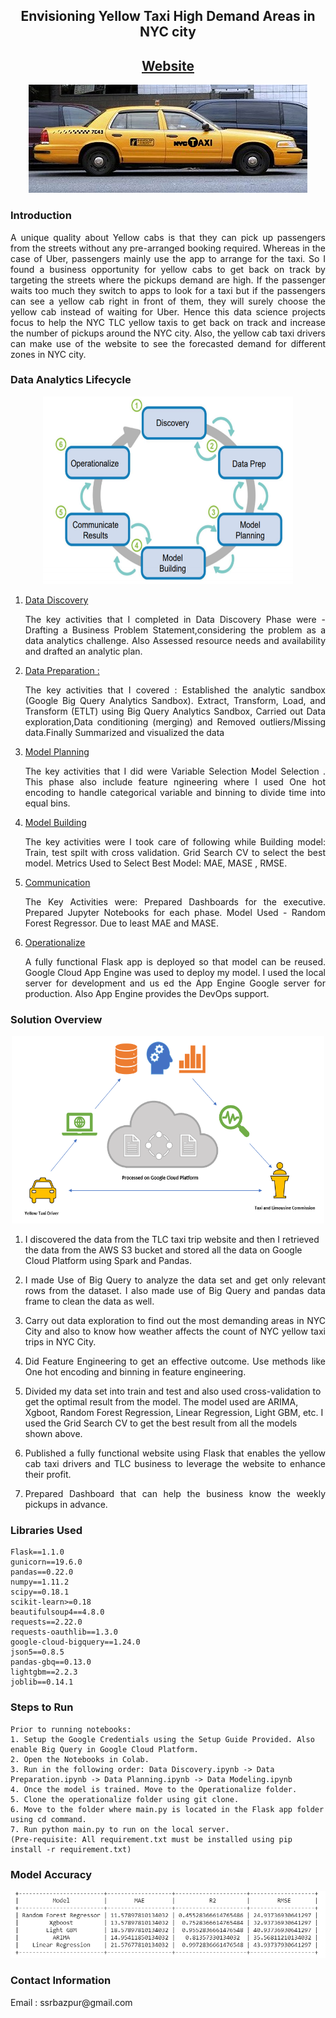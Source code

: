 <h2 align="center">Envisioning Yellow Taxi High Demand Areas in NYC city</h2>
<h2 align="center"><a href="https://deploy-flask-266818.appspot.com"/>Website</a></h2>


<p align="center">
<img src="https://github.com/ssrbazpur/Envisioning-Yellow-Taxi-High-Demand-Areas-in-NYC-city/blob/master/Screenshots/nyc%20taxi.jpg?raw=true"/>
</p>

<h3> Introduction</h3>
<p align="justify">A unique quality about Yellow cabs is that they can pick up passengers from the streets without any pre-arranged booking required. Whereas in the case of Uber, passengers mainly use the app to arrange for the taxi. So I found a business opportunity for yellow cabs to get back on track by targeting the streets where the pickups demand are high. If the passenger waits too much they switch to apps to look for a taxi but if the passengers can see a yellow cab right in front of them, they will surely choose the yellow cab instead of waiting for Uber. Hence this data science projects focus to help the NYC TLC yellow taxis to get back on track and increase the number of pickups
around the NYC city. Also, the yellow cab taxi drivers can make use of the website to see the forecasted demand for different zones in NYC city.</p>


<h3> Data Analytics Lifecycle </h3>
<p align="center">
<img width=400 height=300 src="https://github.com/ssrbazpur/Envisioning-Yellow-Taxi-High-Demand-Areas-in-NYC-city/blob/master/Screenshots/Data%20lifecycle.PNG?raw=true"/ >
  </p>
  <p align="justify">
<ol> <li> <a href="https://nbviewer.jupyter.org/github/ssrbazpur/Envisioning-Yellow-Taxi-High-Demand-Areas-in-NYC-city/blob/master/Data_Discovery.ipynb">Data Discovery</a><p align="justify">  The key activities that I completed in Data Discovery Phase were - Drafting a Business Problem Statement,considering the problem as a data analytics challenge. Also Assessed resource needs and availability and drafted an analytic plan.</p>
 </li>
  
  <li><a href="https://nbviewer.jupyter.org/github/ssrbazpur/Envisioning-Yellow-Taxi-High-Demand-Areas-in-NYC-city/blob/master/Data_Preparation.ipynb"> Data Preparation : </a></li><p align="justify"> The key activities that I covered :
 Established the analytic sandbox (Google Big Query Analytics Sandbox).
 Extract, Transform, Load, and Transform (ETLT) using Big Query Analytics Sandbox,
 Carried out Data exploration,Data conditioning (merging) and Removed outliers/Missing data.Finally Summarized and visualized the data
</p>
  <li> <a href="https://nbviewer.jupyter.org/github/ssrbazpur/Envisioning-Yellow-Taxi-High-Demand-Areas-in-NYC-city/blob/master/Model_Planning.ipynb">Model Planning </a></li> <p align="justify"> The key activities that I did were
Variable Selection
Model Selection . This phase also include feature ngineering where I used One hot encoding to handle categorical variable and binning to divide time into equal bins.   </p>

  <li><a href="https://nbviewer.jupyter.org/github/ssrbazpur/Envisioning-Yellow-Taxi-High-Demand-Areas-in-NYC-city/blob/master/Model_Building.ipynb"> Model Building </a></li><p align="justify">The key activities were
I took care of following while Building model:
Train, test spilt with cross validation.
Grid Search CV to select the best model.
Metrics Used to Select Best Model: MAE, MASE , RMSE.</p>
  <li> <a href="https://github.com/ssrbazpur/Envisioning-Yellow-Taxi-High-Demand-Areas-in-NYC-city/tree/master/Communication"/>Communication</a> </li><p align="justify">The Key Activities were:
Prepared Dashboards for the executive.
Prepared Jupyter Notebooks for each phase.
Model Used -  Random Forest Regressor.
Due to least MAE and MASE.</p>
<li> <a href="https://github.com/ssrbazpur/Envisioning-Yellow-Taxi-High-Demand-Areas-in-NYC-city/tree/master/Operationalize/Flask%20app">Operationalize</a> </li><p align="justify">A fully functional Flask app is deployed so that model can be reused.
 Google Cloud App Engine was used to deploy my model. 
 I used the local server for development and us ed the App Engine Google server for production. Also App Engine provides the DevOps support.</p>
 

  </ol>
  </p>
 


<h3> Solution Overview </h3>
<p align="center">
<IMG height=300 width=500 SRC="https://github.com/ssrbazpur/Envisioning-Yellow-Taxi-High-Demand-Areas-in-NYC-city/raw/master/Screenshots/Communication.png?raw=true"/></p>
<ol>
  <li><p align="justify">

I discovered the data from the TLC taxi trip website and then I retrieved the data from the AWS S3 bucket and stored all the data on Google Cloud Platform using Spark and Pandas.</p></li>
  <li><p align="justify">
I made Use of Big Query to analyze the data set and get only relevant rows from the dataset. I also made use of Big Query and pandas data frame to clean the data as well.</p></li>
  <li><p align="justify">
Carry out data exploration to find out the most demanding areas in NYC City and also to know how weather affects the count of NYC yellow taxi trips in NYC City.</p></li>
  <li><p align="justify">
Did Feature Engineering to get an effective outcome. Use methods like One hot encoding and binning in feature engineering.</li>
</p>  <li><p align="justify">
    
 Divided my data set into train and test and also used cross-validation to get the optimal result from the model. The model used are ARIMA, Xgboot, Random Forest Regression, Linear Regression, Light GBM, etc. I used the Grid Search CV to get the best result from all the models shown above. </p></li>
<li><p align="justify">
Published a fully functional website using Flask that enables the yellow cab taxi drivers and TLC business to leverage the website to enhance their profit.</p></li>
<li><p align="justify">
  Prepared Dashboard that can help the business know the weekly pickups in advance.</p></li>
</ol>

<h3> Libraries Used </h3>

```
Flask==1.1.0
gunicorn==19.6.0	
pandas==0.22.0
numpy==1.11.2
scipy==0.18.1
scikit-learn>=0.18
beautifulsoup4==4.8.0
requests==2.22.0
requests-oauthlib==1.3.0
google-cloud-bigquery==1.24.0
json5==0.8.5
pandas-gbq==0.13.0
lightgbm==2.2.3
joblib==0.14.1
```

<h3> Steps to Run </h3>

```
Prior to running notebooks:
1. Setup the Google Credentials using the Setup Guide Provided. Also enable Big Query in Google Cloud Platform.
2. Open the Notebooks in Colab.
3. Run in the following order: Data Discovery.ipynb -> Data Preparation.ipynb -> Data Planning.ipynb -> Data Modeling.ipynb 
4. Once the model is trained. Move to the Operationalize folder.
5. Clone the operationalize folder using git clone.
6. Move to the folder where main.py is located in the Flask app folder using cd command.
7. Run python main.py to run on the local server. 
(Pre-requisite: All requirement.txt must be installed using pip install -r requirement.txt)

```

 <h3> Model Accuracy </h3>
  <p align="center">
  <img  src="https://github.com/ssrbazpur/Envisioning-Yellow-Taxi-High-Demand-Areas-in-NYC-city/blob/master/Screenshots/Model%20Accuracy.png?raw=true"/>


</p>

<h3> Contact Information </h3>
<p align="justify">
Email : ssrbazpur@gmail.com</p>

